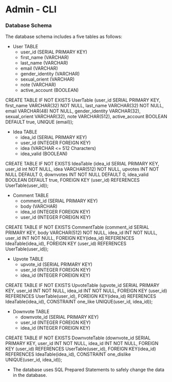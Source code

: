 # Admin - CLI 

### Database Schema
The database schema includes a five tables as follows:
 
 * User TABLE
    * user_id (SERIAL PRIMARY KEY)
    * first_name (VARCHAR)
    * last_name (VARCHAR)
    * email (VARCHAR)
    * gender_identity (VARCHAR)
    * sexual_orient (VARCHAR)
    * note (VARCHAR)
    * active_account (BOOLEAN)

 CREATE TABLE IF NOT EXISTS UserTable (user_id SERIAL PRIMARY KEY, first_name VARCHAR(32) NOT NULL, last_name VARCHAR(32) NOT NULL, email VARCHAR(48) NOT NULL, gender_identity VARCHAR(32), sexual_orient VARCHAR(32), note VARCHAR(512), active_account BOOLEAN DEFAULT true, UNIQUE (email));

 * Idea TABLE
    * idea_id (SERIAL PRIMARY KEY)
    * user_id (INTEGER FOREIGN KEY)
    * idea (VARCHAR <= 512 Characters)
    * idea_valid (BOOLEAN)

CREATE TABLE IF NOT EXISTS IdeaTable (idea_id SERIAL PRIMARY KEY, user_id int NOT NULL, idea VARCHAR(512) NOT NULL, upvotes INT NOT NULL DEFAULT 0, downvotes INT NOT NULL DEFAULT 0, idea_valid BOOLEAN DEFAULT true, FOREIGN KEY (user_id) REFERENCES UserTable(user_id));

 * Comment TABLE
    * comment_id (SERIAL PRIMARY KEY)
    * body (VARCHAR)
    * idea_id (INTEGER FOREIGN KEY)
    * user_id (INTEGER FOREIGN KEY)

CREATE TABLE IF NOT EXISTS CommentTable (comment_id SERIAL PRIMARY KEY, body VARCHAR(512) NOT NULL, idea_id INT NOT NULL, user_id INT NOT NULL, FOREIGN KEY(idea_id) REFERENCES IdeaTable(idea_id), FOREIGN KEY (user_id) REFERENCES UserTable(user_id));

* Upvote TABLE
    * upvote_id (SERIAL PRIMARY KEY)
    * user_id (INTEGER FOREIGN KEY)
    * idea_id (INTEGER FOREIGN KEY)

CREATE TABLE IF NOT EXISTS UpvoteTable (upvote_id SERIAL PRIMARY KEY, user_id INT NOT NULL, idea_id INT NOT NULL, FOREIGN KEY (user_id) REFERENCES UserTable(user_id), FOREIGN KEY(idea_id) REFERENCES IdeaTable(idea_id), CONSTRAINT one_like UNIQUE(user_id, idea_id));

* Downvote TABLE
    * downvote_id (SERIAL PRIMARY KEY)
    * user_id (INTEGER FOREIGN KEY)
    * idea_id (INTEGER FOREIGN KEY)
    
CREATE TABLE IF NOT EXISTS DownvoteTable (downvote_id SERIAL PRIMARY KEY, user_id INT NOT NULL, idea_id INT NOT NULL, FOREIGN KEY (user_id) REFERENCES UserTable(user_id), FOREIGN KEY(idea_id) REFERENCES IdeaTable(idea_id), CONSTRAINT one_dislike UNIQUE(user_id, idea_id));

 * The database uses SQL Prepared Statements to safely change the data in the database.